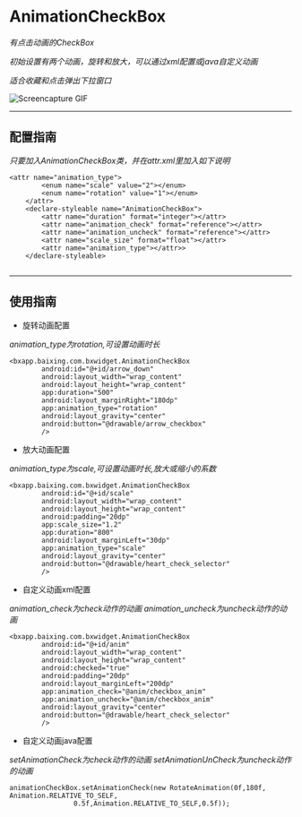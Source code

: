 # AnimationCheckBox

*有点击动画的CheckBox*

*初始设置有两个动画，旋转和放大，可以通过xml配置或java自定义动画*

*适合收藏和点击弹出下拉窗口*

![Screencapture GIF](http://file.baixing.net/201509/f8984d692ad89aa5e247029aa817a30e.gif)

-----------
## 配置指南  

*只要加入AnimationCheckBox类，并在attr.xml里加入如下说明*
```
<attr name="animation_type">
        <enum name="scale" value="2"></enum>
        <enum name="rotation" value="1"></enum>
    </attr>
    <declare-styleable name="AnimationCheckBox">
        <attr name="duration" format="integer"></attr>
        <attr name="animation_check" format="reference"></attr>
        <attr name="animation_uncheck" format="reference"></attr>
        <attr name="scale_size" format="float"></attr>
        <attr name="animation_type"></attr>>
    </declare-styleable>
    
```

--------

## 使用指南


- 旋转动画配置

*animation_type为rotation,可设置动画时长*
```
<bxapp.baixing.com.bxwidget.AnimationCheckBox
        android:id="@+id/arrow_down"
        android:layout_width="wrap_content"
        android:layout_height="wrap_content"
        app:duration="500"
        android:layout_marginRight="180dp"
        app:animation_type="rotation"
        android:layout_gravity="center"
        android:button="@drawable/arrow_checkbox"
        />

```

- 放大动画配置

*animation_type为scale,可设置动画时长,放大或缩小的系数*
```
<bxapp.baixing.com.bxwidget.AnimationCheckBox
        android:id="@+id/scale"
        android:layout_width="wrap_content"
        android:layout_height="wrap_content"
        android:padding="20dp"
        app:scale_size="1.2"
        app:duration="800"
        android:layout_marginLeft="30dp"
        app:animation_type="scale"
        android:layout_gravity="center"
        android:button="@drawable/heart_check_selector"
        />

```

- 自定义动画xml配置

*animation_check为check动作的动画*
*animation_uncheck为uncheck动作的动画*
```
<bxapp.baixing.com.bxwidget.AnimationCheckBox
        android:id="@+id/anim"
        android:layout_width="wrap_content"
        android:layout_height="wrap_content"
        android:checked="true"
        android:padding="20dp"
        android:layout_marginLeft="200dp"
        app:animation_check="@anim/checkbox_anim"
        app:animation_uncheck="@anim/checkbox_anim"
        android:layout_gravity="center"
        android:button="@drawable/heart_check_selector"
        />

```

- 自定义动画java配置

*setAnimationCheck为check动作的动画*
*setAnimationUnCheck为uncheck动作的动画*
```
animationCheckBox.setAnimationCheck(new RotateAnimation(0f,180f, Animation.RELATIVE_TO_SELF,
    			0.5f,Animation.RELATIVE_TO_SELF,0.5f));

